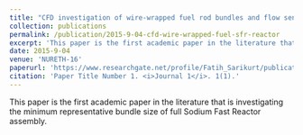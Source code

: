 ```yaml
---
title: "CFD investigation of wire-wrapped fuel rod bundles and flow sensitivity to bundles size"
collection: publications
permalink: /publication/2015-9-04-cfd-wire-wrapped-fuel-sfr-reactor
excerpt: 'This paper is the first academic paper in the literature that is investigating the minimum representative bundle size of full Sodium Fast Reactor assembly.'
date: 2015-9-04
venue: 'NURETH-16'
paperurl: 'https://www.researchgate.net/profile/Fatih_Sarikurt/publication/323393408_CFD_Investigation_of_Wire-Wrapped_Fuel_Rod_Bundles_and_Flow_Sensitivity_to_Bundles_Size/links/6129888e38818c2eaf649f6a/CFD-Investigation-of-Wire-Wrapped-Fuel-Rod-Bundles-and-Flow-Sensitivity-to-Bundles-Size.pdf'
citation: 'Paper Title Number 1. <i>Journal 1</i>. 1(1).'
---
```

This paper is the first academic paper in the literature that is investigating the minimum representative bundle size of full Sodium Fast Reactor assembly.

